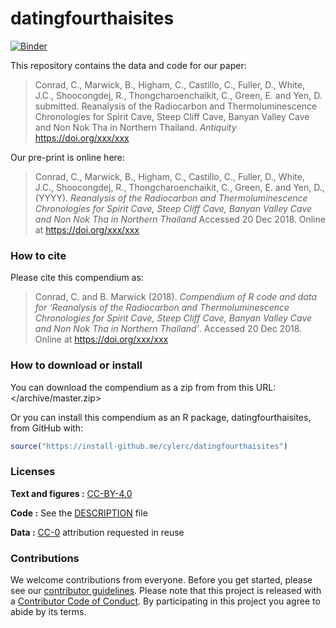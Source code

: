 
<!-- README.md is generated from README.Rmd. Please edit that file -->

# datingfourthaisites

<!-- [![Circle-CI Build Status](https://circleci.com/gh/benmarwick/datingfourthaisites.svg?style=shield&circle-token=:circle-token)](https://circleci.com/gh/benmarwick/datingfourthaisites) -->

[![Binder](http://mybinder.org/badge.svg)](http://beta.mybinder.org/v2/gh/benmarwick/datingfourthaisites/master?urlpath=rstudio)

This repository contains the data and code for our paper:

> Conrad, C., Marwick, B., Higham, C., Castillo, C., Fuller, D., White,
> J.C., Shoocongdej, R., Thongcharoenchaikit, C., Green, E. and Yen, D.
> submitted. Reanalysis of the Radiocarbon and Thermoluminescence
> Chronologies for Spirit Cave, Steep Cliff Cave, Banyan Valley Cave and
> Non Nok Tha in Northern Thailand. *Antiquity*
> <https://doi.org/xxx/xxx>

Our pre-print is online here:

> Conrad, C., Marwick, B., Higham, C., Castillo, C., Fuller, D., White,
> J.C., Shoocongdej, R., Thongcharoenchaikit, C., Green, E. and Yen, D.,
> (YYYY). *Reanalysis of the Radiocarbon and Thermoluminescence
> Chronologies for Spirit Cave, Steep Cliff Cave, Banyan Valley Cave and
> Non Nok Tha in Northern Thailand* Accessed 20 Dec 2018. Online at
> <https://doi.org/xxx/xxx>

### How to cite

Please cite this compendium as:

> Conrad, C. and B. Marwick (2018). *Compendium of R code and data for
> ‘Reanalysis of the Radiocarbon and Thermoluminescence Chronologies
> for Spirit Cave, Steep Cliff Cave, Banyan Valley Cave and Non Nok Tha
> in Northern Thailand’*. Accessed 20 Dec 2018. Online at
> <https://doi.org/xxx/xxx>

### How to download or install

You can download the compendium as a zip from from this URL:
</archive/master.zip>

Or you can install this compendium as an R package, datingfourthaisites,
from GitHub with:

``` r
source("https://install-github.me/cylerc/datingfourthaisites")
```

### Licenses

**Text and figures :**
[CC-BY-4.0](http://creativecommons.org/licenses/by/4.0/)

**Code :** See the [DESCRIPTION](DESCRIPTION) file

**Data :** [CC-0](http://creativecommons.org/publicdomain/zero/1.0/)
attribution requested in reuse

### Contributions

We welcome contributions from everyone. Before you get started, please
see our [contributor guidelines](CONTRIBUTING.md). Please note that this
project is released with a [Contributor Code of Conduct](CONDUCT.md). By
participating in this project you agree to abide by its terms.
